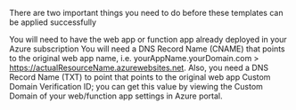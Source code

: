 There are two important things you need to do before these templates can be applied successfully

You will need to have the web app or function app already deployed in your Azure subscription
You will need a DNS Record Name (CNAME) that points to the original web app name, i.e. yourAppName.yourDomain.com > https://actualResourceName.azurewebsites.net. Also, you need a DNS Record Name (TXT) to point that points to the original web app Custom Domain Verification ID; you can get this value by viewing the Custom Domain of your web/function app settings in Azure portal.
